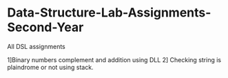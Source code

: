 # Data-Structure-Lab-Assignments-Second-Year
All DSL assignments

 1]Binary numbers complement and addition using DLL
 2] Checking string is plaindrome or not using stack.
